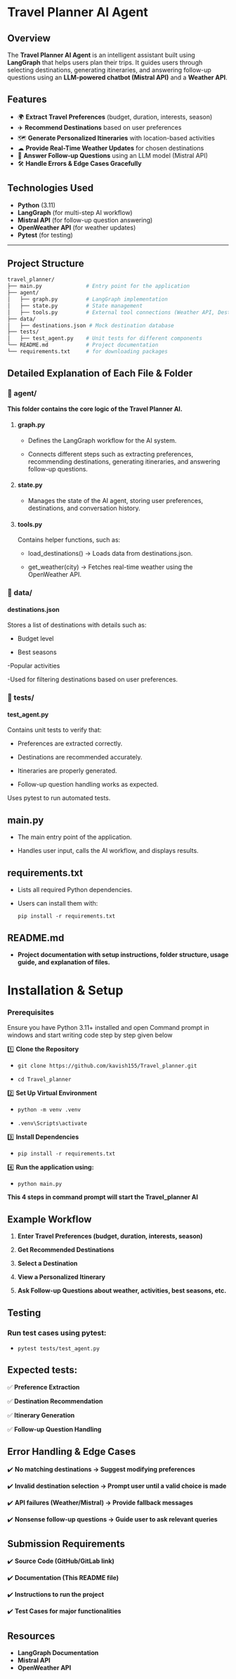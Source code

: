 # Travel Planner AI Agent

## Overview
The **Travel Planner AI Agent** is an intelligent assistant built using **LangGraph** that helps users plan their trips. It guides users through selecting destinations, generating itineraries, and answering follow-up questions using an **LLM-powered chatbot (Mistral API)** and a **Weather API**.

## Features
- 🌍 **Extract Travel Preferences** (budget, duration, interests, season)
- ✈️ **Recommend Destinations** based on user preferences
- 🗺 **Generate Personalized Itineraries** with location-based activities
- ☁ **Provide Real-Time Weather Updates** for chosen destinations
- 💬 **Answer Follow-up Questions** using an LLM model (Mistral API)
- 🛠 **Handle Errors & Edge Cases Gracefully**

## Technologies Used
- **Python** (3.11)
- **LangGraph** (for multi-step AI workflow)
- **Mistral API** (for follow-up question answering)
- **OpenWeather API** (for weather updates)
- **Pytest** (for testing)

---

## Project Structure
```bash
travel_planner/
├── main.py              # Entry point for the application
├── agent/
│   ├── graph.py         # LangGraph implementation
│   ├── state.py         # State management
│   ├── tools.py         # External tool connections (Weather API, Destination Loader)
├── data/
│   ├── destinations.json # Mock destination database
├── tests/
│   ├── test_agent.py    # Unit tests for different components
└── README.md            # Project documentation
└── requirements.txt     # for downloading packages
```
## Detailed Explanation of Each File & Folder

### 📂 agent/
**This folder contains the core logic of the Travel Planner AI.**

 1) #### graph.py

    - Defines the LangGraph workflow for the AI system.

    - Connects different steps such as extracting preferences, recommending destinations, generating itineraries, and answering follow-up questions.

 2) #### state.py

    - Manages the state of the AI agent, storing user preferences, destinations, and conversation history.

 3) #### tools.py

    Contains helper functions, such as:
  
    - load_destinations() → Loads data from destinations.json.
  
    - get_weather(city) → Fetches real-time weather using the OpenWeather API.
  
### 📂 data/
   
  #### destinations.json
   Stores a list of destinations with details such as:
   
   -  Budget level
     
   - Best seasons

   -Popular activities
   
   -Used for filtering destinations based on user preferences.
   
### 📂 tests/
 
  #### test_agent.py

   Contains unit tests to verify that:
 
   - Preferences are extracted correctly.

   - Destinations are recommended accurately.

   - Itineraries are properly generated.

   - Follow-up question handling works as expected.

 Uses pytest to run automated tests.

## main.py

- The main entry point of the application.

- Handles user input, calls the AI workflow, and displays results.

## requirements.txt

- Lists all required Python dependencies.

- Users can install them with:

   ```pip install -r requirements.txt```

## README.md

- **Project documentation with setup instructions, folder structure,  usage guide, and explanation of files.**

# Installation & Setup
### Prerequisites
Ensure you have Python 3.11+ installed and open Command prompt in windows and 
start writing code step by step given below

1️⃣ **Clone the Repository**
  - ```git clone https://github.com/kavish155/Travel_planner.git```
    
  - ```cd Travel_planner```
    
2️⃣ **Set Up Virtual Environment**
  -  ```python -m venv .venv```
    
  -  ```.venv\Scripts\activate```

3️⃣ **Install Dependencies**

  - ```pip install -r requirements.txt```

4️⃣ **Run the application using:**
  - ```python main.py```

**This 4 steps in command prompt will start the Travel_planner AI**


## Example Workflow
1) **Enter Travel Preferences (budget, duration, interests, season)**

2) **Get Recommended Destinations**

3) **Select a Destination**

4) **View a Personalized Itinerary**

5) **Ask Follow-up Questions about weather, activities, best seasons, etc.**

## Testing

### Run test cases using pytest:
- ```pytest tests/test_agent.py```

## Expected tests:

✅ **Preference Extraction**

✅ **Destination Recommendation**

✅ **Itinerary Generation**

✅ **Follow-up Question Handling**


## Error Handling & Edge Cases

✔️ **No matching destinations → Suggest modifying preferences**

✔️ **Invalid destination selection → Prompt user until a valid choice is made**

✔️ **API failures (Weather/Mistral) → Provide fallback messages**

✔️ **Nonsense follow-up questions → Guide user to ask relevant queries**

## Submission Requirements

✔️ **Source Code (GitHub/GitLab link)**

✔️ **Documentation (This README file)**

✔️ **Instructions to run the project**

✔️ **Test Cases for major functionalities**

## Resources
- **LangGraph Documentation**
- **Mistral API**
- **OpenWeather API**


